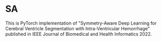 # SA
This is PyTorch implementation of "Symmetry-Aware Deep Learning for Cerebral Ventricle Segmentation with Intra-Ventricular Hemorrhage" published in IEEE Journal of Biomedical and Health Informatics 2022.
